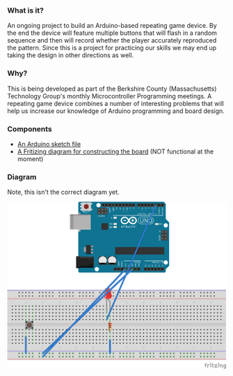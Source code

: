 ### What is it?

An ongoing project to build an Arduino-based repeating game device. By the end
the device will feature multiple buttons that will flash in a random sequence
and then will record whether the player accurately reproduced the pattern.
Since this is a project for practicing our skills we may end up taking the
design in other directions as well.

### Why?

This is being developed as part of the Berkshire County (Massachusetts)
Technology Group's monthly Microcontroller Programming meetings. A repeating
game device combines a number of interesting problems that will help us
increase our knowledge of Arduino programming and board design.

### Components

- [An Arduino sketch file](start.ino)
- [A Fritizing diagram for constructing the board](diagram.fzz) (NOT functional
  at the moment)

### Diagram

Note, this isn't the correct diagram yet.

![](diagram.png)

